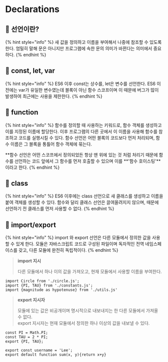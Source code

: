 # Declarations

## 🐇 선언이란?

{% hint style="info" %}
새 값을 정의하고 이름을 부여해서 나중에 참조할 수 있도록 한다. 엄밀히 말해 문은 아니지만 프로그램에 속한 문의 의미가 바뀐다는 의미에서 중요하다.
{% endhint %}

## 🐇 const, let, var

{% hint style="info" %}
ES6 이후 const는 상수를, let은 변수를 선언한다. ES6 이전에는 var가 유일한 변수였는데 블록이 아닌 함수 스코프이며 이 때문에 버그가 많이 발생하여 최근에는 사용을 제한한다.
{% endhint %}

## 🐇 function

{% hint style="info" %}
함수를 정의할 때 사용하는 키워드로, 함수 객체를 생성하고 이를 지정된 이름에 할당한다. 이후 프로그램의 다른 곳에서 이 이름을 사용해 함수를 참조하고 코드를 실행시킬 수 있다. 함수 선언은 어떤 블록의 코드보다 먼저 처리되며, 함수 이름은 그 블록을 통틀어 함수 객체에 묶는다.

\*\*함수 선언은 어떤 스코프에서 정의되었든 항상 맨 위에 있는 것 처럼 처리기 때문에 함수를 선언하는 코드 앞에서 그 함수를 먼저 호출할 수 있으며 이를 **'함수 호이스팅'**이라고 한다.
{% endhint %}

## 🐇 class

{% hint style="info" %}
ES6 이후에는 class 선언으로 새 클래스를 생성하고 이름을 붙여 객체를 생성할 수 있다. 함수와 달리 클래스 선언은 끌여올려지지 않으며, 때문에 선언하기 전 클래스를 먼저 사용할 수 없다.
{% endhint %}

## 🐇 import/export

{% hint style="info" %}
import 와 export 선언은 다른 모듈에서 정의한 값을 사용할 수 있게 한다. 모듈은 자바스크립트 코드로 구성된 파일이며 독자적인 전역 네임스페이스를 갖고, 다른 모듈에 완전히 독립적이다.&#x20;
{% endhint %}

> **import 지시**
>
> 다른 모듈에서 하나 이의 값을 가져오고, 현재 모듈에서 사용할 이름을 부여한다.&#x20;

```
import Circle from './circle.js';
import {PI, TAU} from './constants.js';
import {magnitude as hypotenuse} from './utils.js'
```

> **export 지시자**
>
> 모듈에 있는 값은 비공개이며 명시적으로 내보내지는 한 다른 모듈에서 가져올 수 없다.\
> export 지시자는 현재 모듈에서 정의한 하나 이상의 값을 내보낼 수 있다.

```
const PI = Math.PI;
const TAU = 2 * PI;
export {PI, TAU};

export const username = 'Lee';
export default function sum(x, y){return x+y} 
```
